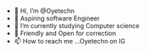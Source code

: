 - 👋 Hi, I’m @Oyetechn
- 👀 Aspiring software Engineer
- 🌱 I’m currently studying Computer science 
- 💞️ Friendly and Open for correction 
- 📫 How to reach me ...Oyetechn on IG 

<!---
Oyetechn/Oyetechn is a ✨ special ✨ repository because its `README.md` (this file) appears on your GitHub profile.
You can click the Preview link to take a look at your changes.
--->

